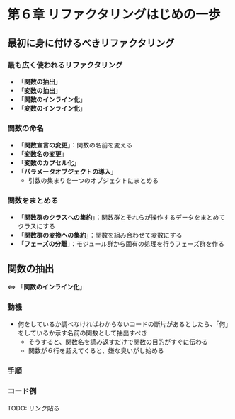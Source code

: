 # 第６章 リファクタリングはじめの一歩

## 最初に身に付けるべきリファクタリング

### 最も広く使われるリファクタリング

- 「**関数の抽出**」
- 「**変数の抽出**」
- 「**関数のインライン化**」
- 「**変数のインライン化**」

### 関数の命名

- 「**関数宣言の変更**」：関数の名前を変える
- 「**変数名の変更**」
- 「**変数のカプセル化**」
- 「**パラメータオブジェクトの導入**」
  - 引数の集まりを一つのオブジェクトにまとめる

### 関数をまとめる

- 「**関数群のクラスへの集約**」：関数群とそれらが操作するデータをまとめてクラスにする
- 「**関数群の変換への集約**」：関数を組み合わせて変数にする
- 「**フェーズの分離**」：モジュール群から固有の処理を行うフェーズ群を作る

## 関数の抽出

⇔ 「**関数のインライン化**」

### 動機

- 何をしているか調べなければわからないコードの断片があるとしたら、「何」をしているか示す名前の関数として抽出すべき
  - そうすると、関数名を読み返すだけで関数の目的がすぐに伝わる
  - 関数が６行を超えてくると、嫌な臭いがし始める

### 手順

### コード例

TODO: リンク貼る
